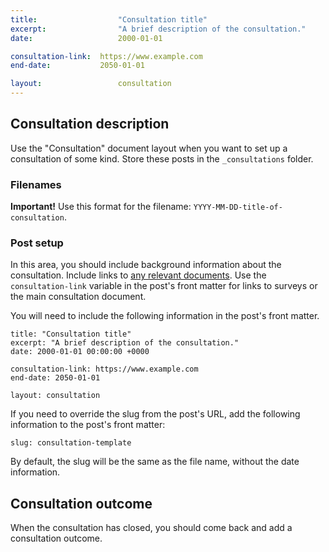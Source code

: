 ```yaml
---
title:  				"Consultation title"
excerpt:	  			"A brief description of the consultation."
date:   				2000-01-01

consultation-link: 	https://www.example.com
end-date: 			2050-01-01

layout: 				consultation
---
```


## Consultation description

Use the "Consultation" document layout when you want to set up a consultation of some kind. Store these posts in the `_consultations` folder.

### Filenames

**Important!** Use this format for the filename: `YYYY-MM-DD-title-of-consultation`.

### Post setup

In this area, you should include background information about the consultation. Include links to [any relevant documents](https://www.example.com). Use the `consultation-link` variable in the post's front matter for links to surveys or the main consultation document.

You will need to include the following information in the post's front matter.

``` liquid
title: "Consultation title"
excerpt: "A brief description of the consultation."
date: 2000-01-01 00:00:00 +0000

consultation-link: https://www.example.com
end-date: 2050-01-01

layout: consultation
```

If you need to override the slug from the post's URL, add the following information to the post's front matter:

``` liquid
slug: consultation-template
```

By default, the slug will be the same as the file name, without the date information.

## Consultation outcome

When the consultation has closed, you should come back and add a consultation outcome.